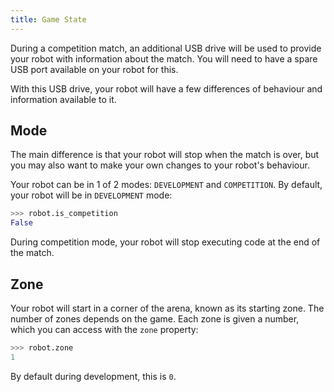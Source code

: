 ```yaml
---
title: Game State
---
```


During a competition match, an additional USB drive will be used to
provide your robot with information about the match.
You will need to have a spare USB port available on your robot for this.

With this USB drive, your robot will have a few differences of behaviour
and information available to it.

## Mode

The main difference is that your robot will stop when the match is over,
but you may also want to make your own changes to your robot's
behaviour.

Your robot can be in 1 of 2 modes: `DEVELOPMENT` and `COMPETITION`. By
default, your robot will be in `DEVELOPMENT` mode:

``` python
>>> robot.is_competition
False
```

During competition mode, your robot will stop executing code at the end
of the match.

## Zone

Your robot will start in a corner of the arena, known as its starting
zone. The number of zones depends on the game. Each zone is given a
number, which you can access with the `zone` property:

``` python
>>> robot.zone
1
```

By default during development, this is `0`.
